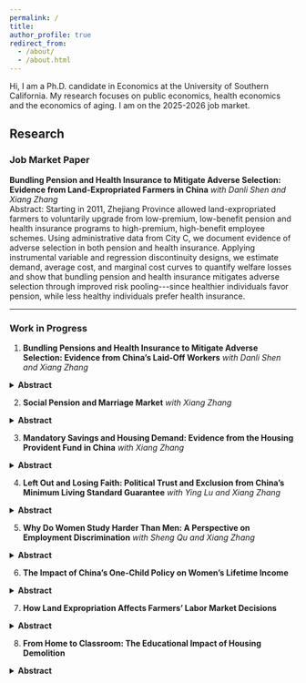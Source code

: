 ```yaml
---
permalink: /
title:
author_profile: true
redirect_from: 
  - /about/
  - /about.html
---
```


Hi, I am a Ph.D. candidate in Economics at the University of Southern California. My research focuses on public economics, health economics and the economics of aging. I am on the 2025-2026 job market.

## <a id="research"></a> Research
### Job Market Paper
**Bundling Pension and Health Insurance to Mitigate Adverse Selection: Evidence from Land-Expropriated Farmers in China** *with Danli Shen and Xiang Zhang*  
Abstract: Starting in 2011, Zhejiang Province allowed land-expropriated farmers to voluntarily upgrade from low-premium, low-benefit pension and health insurance programs to high-premium, high-benefit employee schemes. Using administrative data from City C, we document evidence of adverse selection in both pension and health insurance. Applying instrumental variable and regression discontinuity designs, we estimate demand, average cost, and marginal cost curves to quantify welfare losses and show that bundling pension and health insurance mitigates adverse selection through improved risk pooling---since healthier individuals favor pension, while less healthy individuals prefer health insurance.

---

### Work in Progress

1. **Bundling Pensions and Health Insurance to Mitigate Adverse Selection: Evidence from China’s Laid-Off Workers** *with Danli Shen and Xiang Zhang*  
<details>
<summary><strong>Abstract</strong></summary>
Many workers laid off during China’s 1997 state-owned enterprise reform are now reaching retirement age. Under the current social insurance system, they can choose among no coverage, enrollment in the resident pension and health programs, or enrollment in the employee pension and health programs. This project examines whether adverse selection arises in this multi-insurance setting and whether bundling pensions and health insurance can mitigate it.
</details>

2. **Social Pension and Marriage Market** *with Xiang Zhang*
<details>
<summary><strong>Abstract</strong></summary>
We exploit the staggered rollout of the New Rural Pension Scheme (NRPS)---a nationwide program providing modest, unconditional monthly benefits to rural residents aged 60 and above---as a quasi-experiment. By improving women’s long-term financial independence, the NRPS may reduce their reliance on men, making them more willing to exit unsatisfactory marriages or more selective in spouse choice. Using individual-level survey data, we find no significant effect on divorce, likely due to very low baseline rates (around 0.3\%), but we uncover broader marital responses: while the NRPS has little impact on women’s marriage rates, it significantly reduces men’s likelihood of marriage. This asymmetric effect suggests that improved financial security lowers men’s incentives to marry and worsens matching prospects for lower-quality men. 
</details>

3. **Mandatory Savings and Housing Demand: Evidence from the Housing Provident Fund in China** *with Xiang Zhang*
<details>
<summary><strong>Abstract</strong></summary>
We examine the impact of the Housing Provident Fund (HPF)---a mandatory savings program that provides subsidized mortgage loans---on household housing demand. Despite its goal of promoting homeownership, participation remains uneven, with only about 40\% of employees contributing, and local governments relying on informal administrative pressure rather than formal mandates to expand coverage. Using administrative data from a Chinese county between 2017 and 2022, I exploit quasi-experimental variation in HPF adoption by focusing on existing firms that joined the program in different years in response to government campaigns. Firms enrolling in adjacent years face similar policy environments and employee composition but differ in their workers’ exposure to the HPF, allowing for a clean identification of what I term the “HPF elasticity of housing demand”---the responsiveness of home purchases to institutional access to subsidized housing finance.
</details>

4. **Left Out and Losing Faith: Political Trust and Exclusion from China’s Minimum Living Standard Guarantee** *with Ying Lu and Xiang Zhang*
<details>
<summary><strong>Abstract</strong></summary>
We examine how exclusion from the Dibao program—the country’s primary means-tested cash transfer—affects trust in government. Under Dibao, households with income below the official threshold are entitled to transfers that fill the gap between their income and the minimum standard. Using nationally representative household survey data, we implement a regression discontinuity design to compare political trust among households near the eligibility cutoff, distinguishing between those wrongly excluded, wrongly included, and correctly classified. We then examine downstream effects, asking whether reduced trust in local government lowers participation in other voluntary social insurance programs, such as the New Rural Pension Scheme and the New Cooperative Medical Scheme. 
</details>

5. **Why Do Women Study Harder Than Men: A Perspective on Employment Discrimination** *with Sheng Qu and Xiang Zhang*
<details>
<summary><strong>Abstract</strong></summary>
We examine whether women exert greater academic effort in college in anticipation of gender discrimination in the labor market. To test this hypothesis, we exploit the relaxation of China’s one-child policy as an exogenous shock to gender-specific employment expectations. The shift from one- to a two-child policy likely heightened employers’ concerns about women’s career interruptions, thereby increasing discrimination. We construct a shift-share instrumental variable for regional gender discrimination, where the shift is the national policy change and the share is the pre-policy local fertility rate and female employment composition. Linking this instrument to individual-level college academic records, we estimate how anticipated discrimination shapes women’s educational effort. 
</details>

6. **The Impact of China’s One-Child Policy on Women’s Lifetime Income**
<details>
<summary><strong>Abstract</strong></summary>
We exploit the introduction of the one-child policy to examine how it postponed women’s age at first birth and, in turn, affected their lifetime income through the permanent wage drop commonly referred to as the child penalty. 
</details>

7. **How Land Expropriation Affects Farmers’ Labor Market Decisions**
<details>
<summary><strong>Abstract</strong></summary>
I use nationally representative panel data to examine how expropriation shapes rural labor markets. Because land takings are determined by the government at the village level, they are exogenous to individual characteristics. Comparing individuals before and after expropriation with non-expropriated peers in the same village, I find that expropriation significantly reduces agricultural employment but has little effect on non-agricultural work. This reflects the fact that older individuals, who dominate agricultural activities, are less likely to transition into other sectors. 
</details>

8. **From Home to Classroom: The Educational Impact of Housing Demolition**
<details>
<summary><strong>Abstract</strong></summary>
I study the causal effect of migration on children’s education using large-scale urban demolitions as an exogenous shock to household location. Exploiting variation in the timing and geographic targeting of demolitions as an instrument for migration, I compare displaced children with peers in nearby unaffected neighborhoods, thereby isolating the impact of involuntary migration from confounding factors.
</details>

